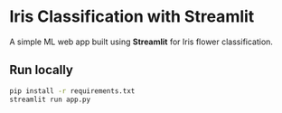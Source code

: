 # Iris Classification with Streamlit

A simple ML web app built using **Streamlit** for Iris flower classification.

## Run locally
```bash
pip install -r requirements.txt
streamlit run app.py

